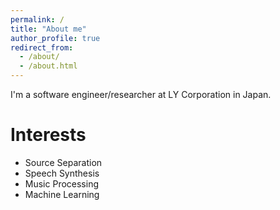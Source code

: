 ```yaml
---
permalink: /
title: "About me"
author_profile: true
redirect_from: 
  - /about/
  - /about.html
---
```


I'm a software engineer/researcher at LY Corporation in Japan.

Interests
=====

- Source Separation
- Speech Synthesis
- Music Processing
- Machine Learning
